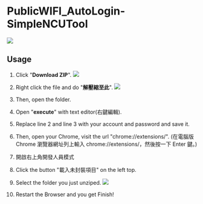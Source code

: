 # PublicWIFI_AutoLogin-SimpleNCUTool
<img src="https://i.imgur.com/XFrRoey.gif">

## Usage
1. Click "**Download ZIP**".
![](https://i.imgur.com/Qvzws9m.png)

2. Right click the file and do "**解壓縮至此**". ![](https://i.imgur.com/zsITqzT.png)
3. Then, open the folder.
4. Open "**execute**" with text editor(右鍵編輯).
5. Replace line 2 and line 3 with your account and password and save it.
3. Then, open your Chrome, visit the url "chrome://extensions/". (在電腦版 Chrome 瀏覽器網址列上輸入 chrome://extensions/，然後按一下 Enter 鍵。)
4. 開啟右上角開發人員模式
5. Click the button "載入未封裝項目" on the left top.
6. Select the folder you just unziped. ![](https://i.imgur.com/IhYT5Wa.png)
7. Restart the Browser and you get Finish!
